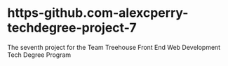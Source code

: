 # https-github.com-alexcperry-techdegree-project-7
The seventh project for the Team Treehouse Front End Web Development Tech Degree Program
